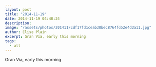 ```yaml
---
layout: post
title: "2014-11-19"
date: 2014-11-19 04:40:24
description: 
image: "/assets/photos/201411/cdf17fd1ceab38bec8764fd52e4d3a11.jpg"
author: Elise Plain
excerpt: Gran Vía, early this morning
tags: 
  - all
---
```


Gran Vía, early this morning
<p></p>
